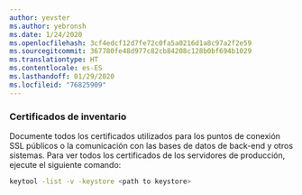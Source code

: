 ```yaml
---
author: yevster
ms.author: yebronsh
ms.date: 1/24/2020
ms.openlocfilehash: 3cf4edcf12d7fe72c0fa5a0216d1a8c97a2f2e59
ms.sourcegitcommit: 367780fe48d977c82cb84208c128b0bf694b1029
ms.translationtype: HT
ms.contentlocale: es-ES
ms.lasthandoff: 01/29/2020
ms.locfileid: "76825909"
---
```

### <a name="inventory-certificates"></a>Certificados de inventario

Documente todos los certificados utilizados para los puntos de conexión SSL públicos o la comunicación con las bases de datos de back-end y otros sistemas. Para ver todos los certificados de los servidores de producción, ejecute el siguiente comando:

```bash
keytool -list -v -keystore <path to keystore>
```
